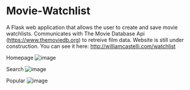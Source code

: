 # Movie-Watchlist

A Flask web application that allows the user to create and save movie watchlists. Communicates with The Movie Database Api (https://www.themoviedb.org) to retreive film data. Website is still under construction. You can see it here: http://williamcastelli.com/watchlist


Homepage
![image](https://i.imgur.com/a21Bcuj.jpg)

Search
![image](https://i.imgur.com/4PNW0EK.png)

Popular
![image](https://i.imgur.com/FhzOgVw.png)



